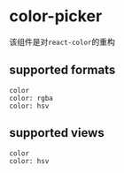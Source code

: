# color-picker

该组件是对`react-color`的重构

## supported formats

`color`  
`color: rgba`  
`color: hsv`

## supported views

`color`  
`color: hsv`
